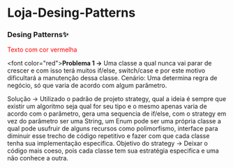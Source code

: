 # Loja-Desing-Patterns

### Desing Patterns✨


<font color='RED'>Texto com cor vermelha</font>

<font color=\"red\">**Problema 1 →**</font> Uma classe a qual nunca vai parar de crescer e com isso terá muitos if/else, switch/case e por este motivo dificultará a manutenção dessa classe. Cenário: Uma determina regra de negócio, só que varia de acordo com algum parâmetro.

Solução → Utilizado o padrão de projeto strategy, qual a ideia é sempre que existir um algoritmo seja qual for seu tipo e o mesmo apenas varia de acordo com o parâmetro, gera uma sequencia de if/else, com o strategy em vez do parâmetro ser uma String, um Enum pode ser uma própria classe a qual pode usufruir de alguns recursos como polimorfismo, interface para diminuir esse trecho de código repetitivo e fazer com que cada classe tenha sua implementação especifica. 
Objetivo do strategy → Deixar o código mais coeso, pois cada classe tem sua estratégia especifica e  uma não conhece a  outra.
